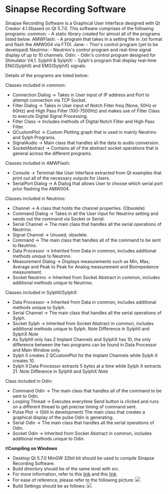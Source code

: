 # **Sinapse Recording Software**

<!-- Sinapse Recording Software is a Graphical User Interfaced designed with Qt Creator 4.1.0 based on Qt 5.7.0. 
Its purpose is to acquire and display real time signals from Neutrino II and Sylph hardware via USB and/or WiFi.

~~This program can be compiled for both Neutrino II and Sylph individually as of Version 1.0 
by defining NEUTRINO_II or SYLPH in the .pro file respectively, as shown below (compiling for Neutrino II)~~
```
~~DEFINES += NEUTRINO_II~~
~~# DEFINES += SYLPH~~
```
~~### NOTE: If compiled for one (e.g. NEUTRINO_I) program, the project must be cleaned before it can be compiled for the other (in this case, SYLPH) by clicking Build -> Clean all in the menu.~~

The following features are common for both Neutrino II and Sylph Recording Software:
- Both GUIs are capable of recording data into a .csv file with the file name of 'data_'yyyyMMdd_HHmmss'.csv' format (e.g. data_20170106_102512.csv).
- Both GUIs are capable to select save file location prior to recording; else, it will be saved to user's desktop automatically.
- Both GUIs are capable of selecting time scales of 10ms, 20ms, 50ms, 100ms, 200ms, 500ms, 1000ms, 2000ms and 5000ms for graphical display purpose.

Neutrino II Recording Software includes the following features:
- 10 channels graphical display with the option of 10x1 layout or 5x2 layout.
- Connecting via TCP sockets by defining IP address and port.
- Connecting via USB Serial Interface for wired application.
- Command dialog specifically for Neutrino II.

Sylph Recording Software includes the following features:
- 2 channels for Implant signals, 1 channel for Synchronization signal and 1 channel for Frame Markers graphical displays.
- Labelled graphs for easy reference.
- Selectable voltage scale of 50uV, 100uV, 200uV, 500uV, 1000uV, 2000uV and 5000uV.
- Selectable audio output of signals for both Implant signal channels and Synchronization signal channel.
- High pass filter with a validator of 100 Hz to 7500 Hz.
- Notch filter with the option of 50 Hz and 60 Hz. -->

Sinapse Recording Software is a Graphical User Interface designed with Qt Creator 4.1.0based on Qt 5.7.0. 
This software comprises of the following programs:
common:
	- A static library created for almost all of the programs listed below.
AMWFlash:
	- A program that takes in a setting file in .txt format and flash the AMW004 via FTDI.
Jane:
	- Thor's control program (yet to be developed)
Neutrino:
	- Neutrino's control program and real-time signal display of up to 10 channels.
Odin:
	- Odin's control program designed for Stimulator V4.1.
SylphII & SylphX:
	- Sylph's program that display real-time ENG(SylphII) and EMG(SylphX) signals.

Details of the programs are listed below:

Classes included in common:
- Connection Dialog -> Takes in User input of IP address and Port to attempt connection via TCP Socket.
- Filter Dialog -> Takes in User input of Notch Filter freq (None, 50Hz or 60Hz) and High Pass Filter (100-7500Hz) and makes use of Filter Class to execute Digital Signal Processing.
- Filter Class -> Includes methods of Digital Notch Filter and High Pass Filter.
- QCustomPlot -> Custom Plotting graph that is used in mainly Neutrino and Sylph Programs.
- SignalAudio -> Main class that handles all the data to audio conversion.
- SocketAbstract -> Contains all of the abstract socket operations that is general across the different programs.

Classes included in AMWFlash:
- Console -> Terminal-like User Interface extracted from Qt examples that print out all of the necessary outputs for Users.
- SerialPort Dialog -> A Dialog that allows User to choose which serial port prior flashing the AMW004.

Classes included in Neutrino:
- Channel -> A class that holds the channel properties. (Obsolete)
- Command Dialog -> Takes in all the User input for Neutrino setting and sends out the command via Socket or Serial.
- Serial Channel -> The main class that handles all the serial operations of Neutrino.
- Signal Channel -> Unused, obsolete.
- Command -> The main class that handles all of the command to be sent to Neutrino.
- Data Processor -> Inherited from Data in common, includes additional methods unique to Neutrino.
- Measurement Dialog -> Displays measurements such as Min, Max, Average and Peak to Peak for Analog measurement and Bioimpedance measurement.
- Socket Neutrino -> Inherited from Socket Abstract in common, includes additional methods unique to Neutrino.

Classes included in SylphII/SylphX:
- Data Processor -> Inherited from Data in common, includes additional methods unique to Sylph.
- Serial Channel -> The main class that handles all the serial operations of Sylph.
- Socket Sylph -> Inherited from Socket Abstract in common, includes additional methods unique to Sylph.
*Note* Difference in SylphII and SylphX *Note*
- As SylphII only has 2 Implant Channels and SylphX has 10, the only difference between the two programs can be found in Data Processor and Main Window only.
- Sylph II creates 2 QCustomPlot for the Implant Channels while Sylph X creates 10.
- Sylph II Data Processor extracts 5 bytes at a time while Sylph X extracts 21.
*Note* Difference in SylphII and SylphX *Note*

Class included in Odin:
- Command Odin -> The main class that handles all of the command to be sent to Odin.
- Looping Thread -> Executes everytime Send button is clicked and runs on a different thread to get precise timing of command sent.
- Pulse Plot -> (Still in development) The main class that creates a graphical display of the pulse Odin is generating.
- Serial Odin -> The main class that handles all the serial operations of Odin.
- Socket Odin -> Inherited from Socket Abstract in common, includes additional methods unique to Odin.

#**Compiling on Windows**
- Desktop Qt 5.7.0 MinGW 32bit kit should be used to compile Sinapse Recording Software.
- Build directory should be of the same level with src.
- For more information, refer to this [link](http://doc.qt.io/qt-5/windows-support.html) and this [link](http://doc.qt.io/qt-5/windows-deployment.html).
- For ease of reference, please refer to the following picture:
![](https://cloud.githubusercontent.com/assets/19749458/21709617/578840e2-d41d-11e6-994d-b1a0833a9b35.png)
- Build Settings should be as follows:
![](https://cloud.githubusercontent.com/assets/19749458/21709673/eba4f0b8-d41d-11e6-89c4-8335f6bbe237.png)

